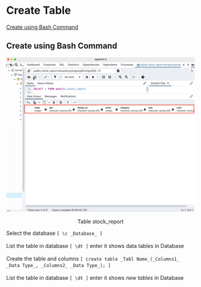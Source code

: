 Create Table
============

[Create using Bash Command](create-table.md#Create-using-Bash-Command)


## Create using Bash Command

![3](/images/3.png)

<p align="center">Table stock_report</p>

Select the database `[ \c _Database_ ]` 
<br>
<br>
List the table in database  `[ \dt ]` enter it shows data tables in Database
<br>
<br>
Create the table and columns  `[ create table _Tabl Name_(_Columns1_ _Data Type_, _Columns2_ _Data Type_); ]` 
<br>
<br>
List the table in database  `[ \dt ]` enter it shows _new tables_ in Database
